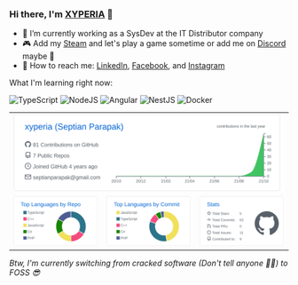 ### Hi there, I'm [XYPERIA](https://xyperia.github.io) 👋

- 🏢 I’m currently working as a SysDev at the IT Distributor company
- 🎮 Add my [Steam](https://steamcommunity.com/id/xyperia) and let's play a game sometime or add me on [Discord](https://discordapp.com/users/357108041755262989) maybe 🤔
- 🤙 How to reach me: [LinkedIn](https://www.linkedin.com/in/iyantp/), [Facebook](https://www.facebook.com/septian.trii/), and [Instagram](https://www.instagram.com/iyan.tp/)

What I'm learning right now:

![TypeScript](https://img.shields.io/badge/TypeScript-007ACC?style=for-the-badge&logo=typescript&logoColor=white) ![NodeJS](https://img.shields.io/badge/node.js-6DA55F?style=for-the-badge&logo=node.js&logoColor=white) ![Angular](https://img.shields.io/badge/Angular-DD0031?style=for-the-badge&logo=angular&logoColor=white) ![NestJS](https://img.shields.io/badge/nestjs-%23E0234E.svg?style=for-the-badge&logo=nestjs&logoColor=white) ![Docker](https://img.shields.io/badge/docker-%230db7ed.svg?style=for-the-badge&logo=docker&logoColor=white)

<p align="center">
  <table width="100%" border="0">
    <tr>
      <td colspan="3" width="100%"> <img width="100%" src="profile-summary-card-output/github/0-profile-details.svg" /> </td>
    </tr>
    <tr>
      <td> <img src="profile-summary-card-output/github/1-repos-per-language.svg" /> </td>
      <td> <img src="profile-summary-card-output/github/2-most-commit-language.svg" /> </td>
      <td> <img src="profile-summary-card-output/github/3-stats.svg" /> </td>
    </tr>
  </table>
</p>

*Btw, I'm currently switching from cracked software (Don't tell anyone 🤫🤐) to FOSS 😎*

